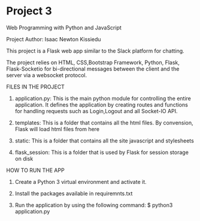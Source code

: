 # Project 3

Web Programming with Python and JavaScript

Project Author: Isaac Newton Kissiedu

This project is a Flask web app similar to the Slack platform for chatting.

The project relies on HTML, CSS,Bootstrap Framework, Python, Flask, Flask-Socketio for bi-directional messages between the client and the server via a websocket protocol.

FILES IN THE PROJECT

1. application.py: This is the main python module for controlling the entire application. It defines the application by creating routes and functions for handling requests such as Login,Logout and all Socket-IO API.

2. templates: This is a folder that contains all the html files. By convension, Flask will load html files from here

3. static: This is a folder that contains all the site javascript and stylesheets

4. flask_session: This is a folder that is used by Flask for session storage on disk



HOW TO RUN THE APP

1. Create a Python 3 virtual environment and activate it.

2. Install the packages available in requiremnts.txt

3. Run the application by using the following command: $ python3 application.py